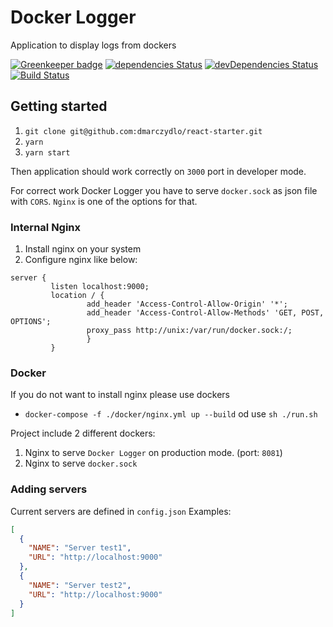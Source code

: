 
# Docker Logger 

Application to display logs from dockers

[![Greenkeeper badge](https://badges.greenkeeper.io/dmarczydlo/docker-logger.svg)](https://greenkeeper.io/)
[![dependencies Status](https://david-dm.org/dmarczydlo/docker-logger/status.svg)](https://david-dm.org/dmarczydlo/docker-logger)
[![devDependencies Status](https://david-dm.org/dmarczydlo/docker-logger/dev-status.svg)](https://david-dm.org/dmarczydlo/docker-logger?type=dev)
[![Build Status](https://travis-ci.org/dmarczydlo/docker-logger.svg?branch=master)](https://travis-ci.org/dmarczydlo/docker-logger)
## Getting started
1. ```git clone git@github.com:dmarczydlo/react-starter.git```
1. ```yarn```
1. ```yarn start```

Then application should work correctly on ```3000``` port in developer mode.

For correct work Docker Logger you have to serve ```docker.sock``` as json file with ```CORS```. `Nginx` is one of the options for that.
### Internal Nginx
1. Install nginx on your system
1. Configure nginx like below: 
```shell
server {
         listen localhost:9000;
         location / {
                 add_header 'Access-Control-Allow-Origin' '*';
                 add_header 'Access-Control-Allow-Methods' 'GET, POST, OPTIONS';
                 proxy_pass http://unix:/var/run/docker.sock:/;
                 }
         }
```
### Docker
If you do not want to install nginx please use dockers
*  ```docker-compose -f ./docker/nginx.yml up --build``` od use ``sh ./run.sh``

Project include 2 different dockers:
1. Nginx to serve `Docker Logger` on production mode. (port: `8081`)
1. Nginx to serve `docker.sock` 


### Adding servers
Current servers are defined in ```config.json```
Examples:
 
```json 
[
  {
    "NAME": "Server test1",
    "URL": "http://localhost:9000"
  },
  {
    "NAME": "Server test2",
    "URL": "http://localhost:9000"
  }
]
``` 
